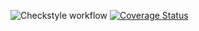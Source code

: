 ![Checkstyle workflow](https://github.com/GianlucaBresolin/Assignment2/actions/workflows/checkstyle.yml/badge.svg)
[![Coverage Status](https://coveralls.io/repos/github/GianlucaBresolin/Assignment2/badge.svg?branch=develop)](https://coveralls.io/github/GianlucaBresolin/Assignment2?branch=develop)